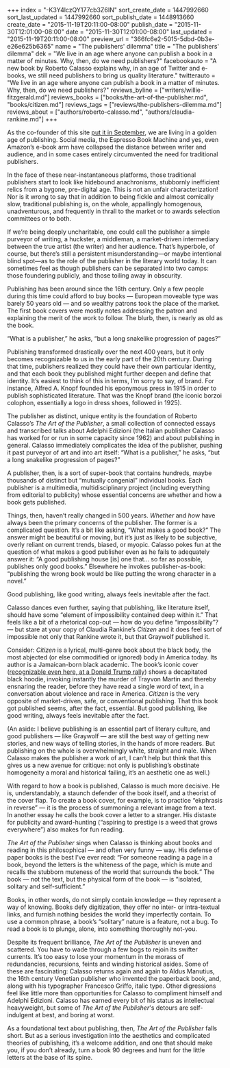 +++
index = "-K3Y4lczQY177cb3Z6IN"
sort_create_date = 1447992660
sort_last_updated = 1447992660
sort_publish_date = 1448913660
create_date = "2015-11-19T20:11:00-08:00"
publish_date = "2015-11-30T12:01:00-08:00"
date = "2015-11-30T12:01:00-08:00"
last_updated = "2015-11-19T20:11:00-08:00"
preview_url = "366fc6e2-5015-5dbd-0b3e-e26e625b6365"
name = "The publishers' dilemma"
title = "The publishers' dilemma"
dek = "We live in an age where anyone can publish a book in a matter of minutes. Why, then, do we need publishers?"
facebookauto = "A new book by Roberto Calasso explains why, in an age of Twitter and e-books, we still need publishers to bring us quality literature."
twitterauto = "We live in an age where anyone can publish a book in a matter of minutes. Why, then, do we need publishers?"
reviews_byline = ["writers/willie-fitzgerald.md"]
reviews_books = ["books/the-art-of-the-publisher.md", "books/citizen.md"]
reviews_tags = ["reviews/the-publishers-dilemma.md"]
reviews_about = ["authors/roberto-calasso.md", "authors/claudia-rankine.md"]
+++

As the co-founder of this site [put it in September](https://www.youtube.com/watch?v=dCnX-GHkMpg), we are living in a golden age of publishing. Social media, the Espresso Book Machine and yes, even Amazon’s e-book arm have collapsed the distance between writer and audience, and in some cases entirely circumvented the need for traditional publishers. 

In the face of these near-instantaneous platforms, those traditional publishers start to look like hidebound anachronisms, stubbornly inefficient relics from a bygone, pre-digital age. This is not an unfair characterization! Nor is it wrong to say that in addition to being fickle and almost comically slow, traditional publishing is, on the whole, appallingly homogenous, unadventurous, and frequently in thrall to the market or to awards selection committees or to both.  

If we’re being deeply uncharitable, one could call the publisher a simple purveyor of writing, a huckster, a middleman, a market-driven intermediary between the true artist (the writer) and her audience. That’s hyperbole, of course, but there’s still a persistent misunderstanding—or maybe intentional blind spot—as to the role of the publisher in the literary world today. It can sometimes feel as though publishers can be separated into two camps: those foundering publicly, and those toiling away in obscurity. 

<div class="break"></div>

Publishing has been around since the 16th century. Only a few people during this time could afford to buy books — European moveable type was barely 50 years old — and so wealthy patrons took the place of the market. The first book covers were mostly notes addressing the patron and explaining the merit of the work to follow. The blurb, then, is nearly as old as the book. 

<p class="pull-quote">“What is a publisher,” he asks, “but a long snakelike progression of pages?”</p>

Publishing transformed drastically over the next 400 years, but it only becomes recognizable to us in the early part of the 20th century. During that time, publishers realized they could have their own particular identity, and that each book they published might further deepen and define that identity. It’s easiest to think of this in terms, I’m sorry to say, of brand. For instance, Alfred A. Knopf founded his eponymous press in 1915 in order to publish sophisticated literature. That was the Knopf brand (the iconic borzoi colophon, essentially a logo in dress shoes, followed in 1925). 

The publisher as distinct, unique entity is the foundation of Roberto Calasso’s *The Art of the Publisher*, a small collection of connected essays and transcribed talks about Adelphi Edizioni (the Italian publisher Calasso has worked for or run in some capacity since 1962) and about publishing in general. Calasso immediately complicates the idea of the publisher, pushing it past purveyor of art and into art itself: “What is a publisher,” he asks, “but a long snakelike progression of pages?”

A publisher, then, is a sort of super-book that contains hundreds, maybe thousands of distinct but “mutually congenial” individual books. Each publisher is a multimedia, multidisciplinary project (including everything from editorial to publicity) whose essential concerns are whether and how a book gets published.  

Things, then, haven’t really changed in 500 years. *Whether* and *how* have always been the primary concerns of the publisher. The former is a complicated question. It’s a bit like asking, “What makes a good book?” The answer might be beautiful or moving, but it’s just as likely to be subjective, overly reliant on current trends, biased, or myopic. Calasso pokes fun at the question of what makes a good publisher even as he fails to adequately answer it: “A good publishing house [is] one that… so far as possible, publishes only good books.” Elsewhere he invokes publisher-as-book: “publishing the wrong book would be like putting the wrong character in a novel.” 

<p class="pull-quote">Good publishing, like good writing, always feels inevitable after the fact.</p>

Calasso dances even further, saying that publishing, like literature itself, should have some “element of impossibility contained deep within it.” That feels like a bit of a rhetorical cop-out — how do you define “impossibility”? — but stare at your copy of Claudia Rankine’s *Citizen* and it does feel sort of impossible not only that Rankine wrote it, but that Graywolf published it. 

Consider: *Citizen* is a lyrical, multi-genre book about the black body, the most abjected (or else commodified or ignored) body in America today. Its author is a Jamaican-born black academic. The book’s iconic cover ([recognizable even here, at a Donald Trump rally](http://blogs.bookforum.com/paper/2015/11/11/woman-reads-claudia-rankines-citizen-during-trump-rally/)) shows a decapitated black hoodie, invoking instantly the murder of Trayvon Martin and thereby ensnaring the reader, before they have read a single word of text, in a conversation about violence and race in America. *Citizen* is the very opposite of market-driven, safe, or conventional publishing. That this book got published seems, after the fact, essential. But good publishing, like good writing, always feels inevitable after the fact. 

(An aside: I believe publishing is an essential part of literary culture, and good publishers — like Graywolf — are still the best way of getting new stories, and new ways of telling stories, in the hands of more readers. But publishing on the whole is overwhelmingly white, straight and male. When Calasso makes the publisher a work of art, I can’t help but think that this gives us a new avenue for critique: not only is publishing’s obstinate homogeneity a moral and historical failing, it’s an aesthetic one as well.) 

With regard to how a book is published, Calasso is much more decisive. He is, understandably, a staunch defender of the book itself, and a theorist of the cover flap. To create a book cover, for example, is to practice “ekphrasis in reverse” — it is the process of summoning a relevant image from a text. In another essay he calls the book cover a letter to a stranger. His distaste for publicity and award-hunting (“aspiring to prestige is a weed that grows everywhere”) also makes for fun reading.   

*The Art of the Publisher* sings when Calasso is thinking about books and reading in this philosophical — and often very funny — way. His defense of paper books is the best I’ve ever read: “For someone reading a page in a book, beyond the letters is the whiteness of the page, which is mute and recalls the stubborn muteness of the world that surrounds the book.” The book — not the text, but the physical form of the book — is “isolated, solitary and self-sufficient.” 

Books, in other words, do not simply contain knowledge — they represent a way of knowing. Books defy digitization, they offer no inter- or intra-textual links, and furnish nothing besides the world they imperfectly contain. To use a common phrase, a book’s “solitary” nature is a feature, not a bug. To read a book is to plunge, alone, into something thoroughly not-you.

Despite its frequent brilliance, *The Art of the Publisher* is uneven and scattered. You have to wade through a few bogs to rejoin its swifter currents. It’s too easy to lose your momentum in the morass of redundancies, recursions, feints and winding historical asides. Some of these are fascinating: Calasso returns again and again to Aldus Manutius, the 16th century Venetian publisher who invented the paperback book, and, along with his typographer Francesco Griffo, italic type. Other digressions feel like little more than opportunities for Calasso to compliment himself and Adelphi Edizioni. Calasso has earned every bit of his status as intellectual heavyweight, but some of *The Art of the Publisher*'s detours are self-indulgent at best, and boring at worst.  

As a foundational text about publishing, then, *The Art of the Publisher* falls short. But as a serious investigation into the aesthetics and complicated theories of publishing, it’s a welcome addition, and one that should make you, if you don’t already, turn a book 90 degrees and hunt for the little letters at the base of its spine. 

  